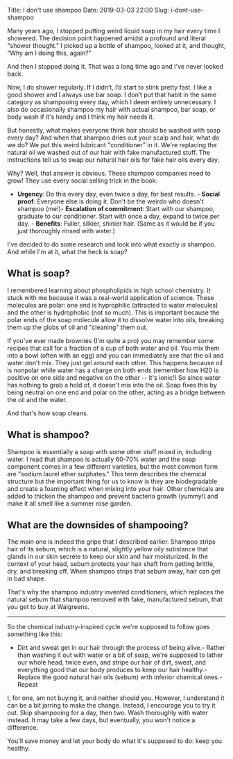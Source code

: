 Title: I don't use shampoo
Date: 2019-03-03 22:00
Slug: i-dont-use-shampoo

Many years ago, I stopped putting weird liquid soap in my hair every time I showered. The decision point happened amidst a profound and literal "shower thought." I picked up a bottle of shampoo, looked at it, and thought, “Why am I doing this, again?” 

And then I stopped doing it. That was a long time ago and I've never looked back.

Now, I do shower regularly. If I didn’t, I’d start to stink pretty fast. I like a good shower and I always use bar soap. I don’t put that habit in the same category as shampooing every day, which I deem entirely unnecessary. I also do occasionally shampoo my hair with actual shampoo, bar soap, or body wash if it's handy and I think my hair needs it.

But honestly, what makes everyone think hair should be washed with soap every day? And when that shampoo dries out your scalp and hair, what do we do? We put this weird lubricant "conditioner" in it. We're replacing the natural oil we washed out of our hair with fake manufactured stuff. The instructions tell us to swap our natural hair oils for fake hair oils every day.

Why? Well, that answer is obvious. These shampoo companies need to grow! They use every social selling trick in the book:

- **Urgency**: Do this every day, even twice a day, for best results. - **Social proof**: Everyone else is doing it. Don't be the weirdo who doesn't shampoo (me!)- **Escalation of commitment**: Start with our shampoo, graduate to our conditioner. Start with once a day, expand to twice per day. - **Benefits**: Fuller, silkier, shinier hair. (Same as it would be if you just thoroughly rinsed with water.)

I've decided to do some research and look into what exactly *is* shampoo. And while I'm at it, what the heck is soap?

## What is soap?

I remembered learning about phospholipids in high school chemistry. It stuck with me because it was a real-world application of science. These molecules are polar: one end  is hyprophilic (attracted to water molecules) and the other is hydrophobic (not so much). This is important because the polar ends of the soap molecule allow it to dissolve water into oils, breaking them up the globs of oil and "cleaning" them out. 

If you've ever made brownies (I'm quite a pro) you may remember some recipes that call for a fraction of a cup of both water and oil. You mix them into a bowl (often with an egg) and you can immediately see that the oil and water don't mix. They just gel around each other. This happens because oil is nonpolar while water has a charge on both ends (remember how H20 is positive on one side and negative on the other -- it's ionic!) So since water has nothing to grab a hold of, it doesn't mix into the oil. Soap fixes this by being neutral on one end and polar on the other, acting as a bridge between the oil and the water.

And that's how soap cleans. 

## What is shampoo?

Shampoo is essentially a soap with some other stuff mixed in, including water. I read that shampoo is actually 60-70% water and the soap component comes in a few different varieties, but the most common form are "sodium laurel ether sulphates." This term describes the chemical structure but the important thing for us to know is they are biodegradable and create a foaming effect when mixing into your hair. Other chemicals are added to thicken the shampoo and prevent bacteria growth (yummy!) and make it all smell like a summer rose garden. 

## What are the downsides of shampooing?

The main one is indeed the gripe that I described earlier. Shampoo strips hair of its sebum, which is a natural, slightly yellow oily substance that glands in our skin secrete to keep our skin and hair moisturized. In the context of your head, sebum protects your hair shaft from getting brittle, dry, and breaking off. When shampoo strips that sebum away, hair can get in bad shape. 

That's why the shampoo industry invented conditioners, which replaces the natural sebum that shampoo removed with fake, manufactured sebum, that you get to buy at Walgreens.

---

 So the chemical industry-inspired cycle we're supposed to follow goes something like this:

- Dirt and sweat get in our hair through the process of being alive.- Rather than washing it out with water or a bit of soap, we're supposed to lather our whole head, twice even, and stripe our hair of dirt, sweat, and everything good that our body produces to keep our hair healthy.- Replace the good natural hair oils (sebum) with inferior chemical ones.- Repeat

I, for one, am not buying it, and neither should you. However, I understand it can be a bit jarring to make the change. Instead, I encourage you to try it out. Skip shampooing for a day, then two. Wash thoroughly with water instead. It may take a few days, but eventually, you won't notice a difference. 

You'll save money and let your body do what it's supposed to do: keep you healthy.